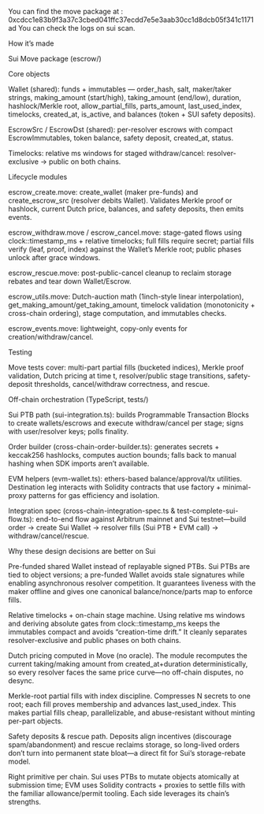 You can find the move package at : 0xcdcc1e83b9f3a37c3cbed041ffc37ecdd7e5e3aab30cc1d8dcb05f341c1171ad
You can check the logs on sui scan. 

How it’s made

Sui Move package (escrow/)

Core objects

Wallet<T> (shared): funds + immutables — order_hash, salt, maker/taker strings, making_amount (start/high), taking_amount (end/low), duration, hashlock/Merkle root, allow_partial_fills, parts_amount, last_used_index, timelocks, created_at, is_active, and balances (token + SUI safety deposits).

EscrowSrc<T> / EscrowDst<T> (shared): per-resolver escrows with compact EscrowImmutables, token balance, safety deposit, created_at, status.

Timelocks: relative ms windows for staged withdraw/cancel: resolver-exclusive → public on both chains.

Lifecycle modules

escrow_create.move: create_wallet (maker pre-funds) and create_escrow_src (resolver debits Wallet). Validates Merkle proof or hashlock, current Dutch price, balances, and safety deposits, then emits events.

escrow_withdraw.move / escrow_cancel.move: stage-gated flows using clock::timestamp_ms + relative timelocks; full fills require secret; partial fills verify (leaf, proof, index) against the Wallet’s Merkle root; public phases unlock after grace windows.

escrow_rescue.move: post-public-cancel cleanup to reclaim storage rebates and tear down Wallet/Escrow.

escrow_utils.move: Dutch-auction math (1inch-style linear interpolation), get_making_amount/get_taking_amount, timelock validation (monotonicity + cross-chain ordering), stage computation, and immutables checks.

escrow_events.move: lightweight, copy-only events for creation/withdraw/cancel.

Testing

Move tests cover: multi-part partial fills (bucketed indices), Merkle proof validation, Dutch pricing at time t, resolver/public stage transitions, safety-deposit thresholds, cancel/withdraw correctness, and rescue.

Off-chain orchestration (TypeScript, tests/)

Sui PTB path (sui-integration.ts): builds Programmable Transaction Blocks to create wallets/escrows and execute withdraw/cancel per stage; signs with user/resolver keys; polls finality.

Order builder (cross-chain-order-builder.ts): generates secrets + keccak256 hashlocks, computes auction bounds; falls back to manual hashing when SDK imports aren’t available.

EVM helpers (evm-wallet.ts): ethers-based balance/approval/tx utilities. Destination leg interacts with Solidity contracts that use factory + minimal-proxy patterns for gas efficiency and isolation.

Integration spec (cross-chain-integration-spec.ts & test-complete-sui-flow.ts): end-to-end flow against Arbitrum mainnet and Sui testnet—build order → create Sui Wallet → resolver fills (Sui PTB + EVM call) → withdraw/cancel/rescue.

Why these design decisions are better on Sui

Pre-funded shared Wallet<T> instead of replayable signed PTBs.
Sui PTBs are tied to object versions; a pre-funded Wallet avoids stale signatures while enabling asynchronous resolver competition. It guarantees liveness with the maker offline and gives one canonical balance/nonce/parts map to enforce fills.

Relative timelocks + on-chain stage machine.
Using relative ms windows and deriving absolute gates from clock::timestamp_ms keeps the immutables compact and avoids “creation-time drift.” It cleanly separates resolver-exclusive and public phases on both chains.

Dutch pricing computed in Move (no oracle).
The module recomputes the current taking/making amount from created_at+duration deterministically, so every resolver faces the same price curve—no off-chain disputes, no desync.

Merkle-root partial fills with index discipline.
Compresses N secrets to one root; each fill proves membership and advances last_used_index. This makes partial fills cheap, parallelizable, and abuse-resistant without minting per-part objects.

Safety deposits & rescue path.
Deposits align incentives (discourage spam/abandonment) and rescue reclaims storage, so long-lived orders don’t turn into permanent state bloat—a direct fit for Sui’s storage-rebate model.

Right primitive per chain.
Sui uses PTBs to mutate objects atomically at submission time; EVM uses Solidity contracts + proxies to settle fills with the familiar allowance/permit tooling. Each side leverages its chain’s strengths.